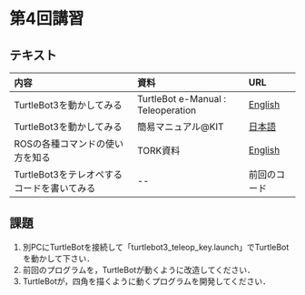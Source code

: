 # 第4回講習
## テキスト
|内容|資料|URL|
|:-|:-|:-|
|TurtleBot3を動かしてみる|TurtleBot e-Manual : Teleoperation|[English](http://emanual.robotis.com/docs/en/platform/turtlebot3/teleoperation/#teleoperation)|
|TurtleBot3を動かしてみる|簡易マニュアル@KIT|[日本語](https://github.com/yuma116/ros_lecture19/blob/master/04_190605/TurtleBot3.md)|
|ROSの各種コマンドの使い方を知る|TORK資料|[English](https://github.com/ros/cheatsheet/releases/download/0.0.1/ROScheatsheet_catkin.pdf)|
|TurtleBot3をテレオペするコードを書いてみる| -- |前回のコード|

## 課題
1. 別PCにTurtleBotを接続して「turtlebot3_teleop_key.launch」でTurtleBotを動かして下さい．
2. 前回のプログラムを，TurtleBotが動くように改造してください．
3. TurtleBotが，四角を描くように動くプログラムを開発してください．